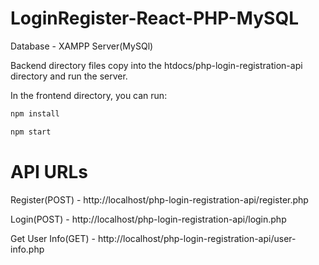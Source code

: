 # LoginRegister-React-PHP-MySQL

Database - XAMPP Server(MySQl)

Backend directory files copy into the htdocs/php-login-registration-api directory and run the server.

In the frontend directory, you can run:

```bash
npm install
```

```bash
npm start
```

# API URLs
Register(POST) - http://localhost/php-login-registration-api/register.php

Login(POST) - http://localhost/php-login-registration-api/login.php

Get User Info(GET) - http://localhost/php-login-registration-api/user-info.php